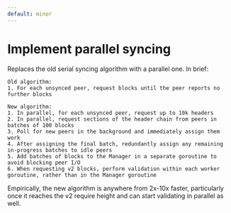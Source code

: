 ```yaml
---
default: minor
---
```


# Implement parallel syncing

Replaces the old serial syncing algorithm with a parallel one. In brief:

```
Old algorithm:
1. For each unsynced peer, request blocks until the peer reports no further blocks

New algorithm:
1. In parallel, for each unsynced peer, request up to 10k headers
2. In parallel, request sections of the header chain from peers in batches of 100 blocks
3. Poll for new peers in the background and immediately assign them work
4. After assigning the final batch, redundantly assign any remaining in-progress batches to idle peers
5. Add batches of blocks to the Manager in a separate goroutine to avoid blocking peer I/O
6. When requesting v2 blocks, perform validation within each worker goroutine, rather than in the Manager goroutine
```

Empirically, the new algorithm is anywhere from 2x-10x faster, particularly once it reaches the v2 require height and can start validating in parallel as well.
